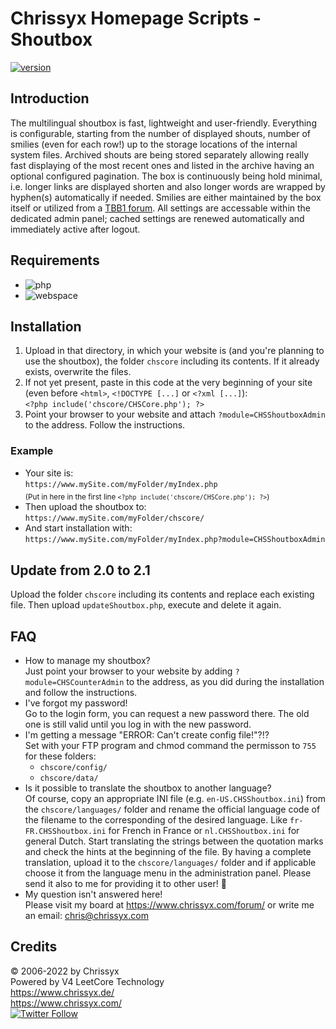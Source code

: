 # Chrissyx Homepage Scripts - Shoutbox

[![version](https://img.shields.io/badge/version-2.1.0-blue)](https://www.chrissyx.com/scripts.php#Shoutbox)

## Introduction
The multilingual shoutbox is fast, lightweight and user-friendly. Everything is configurable, starting from the number of displayed shouts, number of smilies (even for each row!) up to the storage locations of the internal system files. Archived shouts are being stored separately allowing really fast displaying of the most recent ones and listed in the archive having an optional configured pagination. The box is continuously being hold minimal, i.e. longer links are displayed shorten and also longer words are wrapped by hyphen(s) automatically if needed. Smilies are either maintained by the box itself or utilized from a [TBB1 forum](http://www.tritanium-scripts.com). All settings are accessable within the dedicated admin panel; cached settings are renewed automatically and immediately active after logout.

## Requirements
* ![php](https://img.shields.io/badge/php-%3E%3D5.3-blue)
* ![webspace](https://img.shields.io/badge/webspace-chmod--able-lightgrey)

## Installation
1. Upload in that directory, in which your website is (and you're planning to use the shoutbox), the folder `chscore` including its contents. If it already exists, overwrite the files.
2. If not yet present, paste in this code at the very beginning of your site (even before `<html>`, `<!DOCTYPE [...]` or `<?xml [...]`):  
   `<?php include('chscore/CHSCore.php'); ?>`
3. Point your browser to your website and attach `?module=CHSShoutboxAdmin` to the address. Follow the instructions.

### Example
* Your site is:  
  `https://www.mySite.com/myFolder/myIndex.php`  
  <sub>(Put in here in the first line `<?php include('chscore/CHSCore.php'); ?>`)</sub>
* Then upload the shoutbox to:  
  `https://www.mySite.com/myFolder/chscore/`
* And start installation with:  
  `https://www.mySite.com/myFolder/myIndex.php?module=CHSShoutboxAdmin`

## Update from 2.0 to 2.1
Upload the folder `chscore` including its contents and replace each existing file. Then upload `updateShoutbox.php`, execute and delete it again.

## FAQ
* How to manage my shoutbox?  
  Just point your browser to your website by adding `?module=CHSCounterAdmin` to the address, as you did during the installation and follow the instructions.
* I've forgot my password!  
  Go to the login form, you can request a new password there. The old one is still valid until you log in with the new password.
* I'm getting a message "ERROR: Can't create config file!"?!?  
  Set with your FTP program and chmod command the permisson to `755` for these folders:
  * `chscore/config/`
  * `chscore/data/`
* Is it possible to translate the shoutbox to another language?  
  Of course, copy an appropriate INI file (e.g. `en-US.CHSShoutbox.ini`) from the `chscore/languages/` folder and rename the official language code of the filename to the corresponding of the desired language. Like `fr-FR.CHSShoutbox.ini` for French in France or `nl.CHSShoutbox.ini` for general Dutch. Start translating the strings between the quotation marks and check the hints at the beginning of the file. By having a complete translation, upload it to the `chscore/languages/` folder and if applicable choose it from the language menu in the administration panel. Please send it also to me for providing it to other user! :slightly_smiling_face:
* My question isn't answered here!  
  Please visit my board at https://www.chrissyx.com/forum/ or write me an email: chris@chrissyx.com

## Credits
© 2006-2022 by Chrissyx  
Powered by V4 LeetCore Technology  
https://www.chrissyx.de/  
https://www.chrissyx.com/  
[![Twitter Follow](https://img.shields.io/twitter/follow/CXHomepage?style=social)](https://twitter.com/intent/follow?screen_name=CXHomepage)